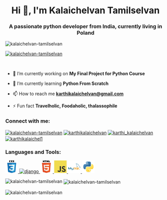 <h1 align="center">Hi 👋, I'm Kalaichelvan Tamilselvan</h1>
<h3 align="center">A passionate python developer from India, currently living in Poland</h3>

<p align="left"> <img src="https://komarev.com/ghpvc/?username=kalaichelvan-tamilselvan&label=Profile%20views&color=0e75b6&style=flat" alt="kalaichelvan-tamilselvan" /> </p>

<p align="left"> <a href="https://github.com/ryo-ma/github-profile-trophy"><img src="https://github-profile-trophy.vercel.app/?username=kalaichelvan-tamilselvan" alt="kalaichelvan-tamilselvan" /></a> </p>

<p align="left"> <a href="https://twitter.com/" target="blank"><img src="https://img.shields.io/twitter/follow/?logo=twitter&style=for-the-badge" alt="" /></a> </p>

- 🔭 I’m currently working on **My Final Project for Python Course**

- 🌱 I’m currently learning **Python From Scratch**

- 📫 How to reach me **karthikalaichelvan@gmail.com**

- ⚡ Fun fact **Travelholic, Foodaholic, thalassophile**

<h3 align="left">Connect with me:</h3>
<p align="left">
<a href="https://linkedin.com/in/kalaichelvan-tamilselvan" target="blank"><img align="center" src="https://raw.githubusercontent.com/rahuldkjain/github-profile-readme-generator/master/src/images/icons/Social/linked-in-alt.svg" alt="kalaichelvan-tamilselvan" height="30" width="40" /></a>
<a href="https://fb.com/karthikalaichelvan" target="blank"><img align="center" src="https://raw.githubusercontent.com/rahuldkjain/github-profile-readme-generator/master/src/images/icons/Social/facebook.svg" alt="karthikalaichelvan" height="30" width="40" /></a>
<a href="https://instagram.com/karthi_kalaichelvan" target="blank"><img align="center" src="https://raw.githubusercontent.com/rahuldkjain/github-profile-readme-generator/master/src/images/icons/Social/instagram.svg" alt="karthi_kalaichelvan" height="30" width="40" /></a>
<a href="https://www.hackerrank.com/karthikalaichel1" target="blank"><img align="center" src="https://raw.githubusercontent.com/rahuldkjain/github-profile-readme-generator/master/src/images/icons/Social/hackerrank.svg" alt="karthikalaichel1" height="30" width="40" /></a>
</p>

<h3 align="left">Languages and Tools:</h3>
<p align="left"> <a href="https://www.w3schools.com/css/" target="_blank" rel="noreferrer"> <img src="https://raw.githubusercontent.com/devicons/devicon/master/icons/css3/css3-original-wordmark.svg" alt="css3" width="40" height="40"/> </a> <a href="https://www.djangoproject.com/" target="_blank" rel="noreferrer"> <img src="https://cdn.worldvectorlogo.com/logos/django.svg" alt="django" width="40" height="40"/> </a> <a href="https://www.w3.org/html/" target="_blank" rel="noreferrer"> <img src="https://raw.githubusercontent.com/devicons/devicon/master/icons/html5/html5-original-wordmark.svg" alt="html5" width="40" height="40"/> </a> <a href="https://developer.mozilla.org/en-US/docs/Web/JavaScript" target="_blank" rel="noreferrer"> <img src="https://raw.githubusercontent.com/devicons/devicon/master/icons/javascript/javascript-original.svg" alt="javascript" width="40" height="40"/> </a> <a href="https://www.mysql.com/" target="_blank" rel="noreferrer"> <img src="https://raw.githubusercontent.com/devicons/devicon/master/icons/mysql/mysql-original-wordmark.svg" alt="mysql" width="40" height="40"/> </a> <a href="https://www.python.org" target="_blank" rel="noreferrer"> <img src="https://raw.githubusercontent.com/devicons/devicon/master/icons/python/python-original.svg" alt="python" width="40" height="40"/> </a> </p>

<p><img align="left" src="https://github-readme-stats.vercel.app/api/top-langs?username=kalaichelvan-tamilselvan&show_icons=true&locale=en&layout=compact" alt="kalaichelvan-tamilselvan" /></p>

<p>&nbsp;<img align="center" src="https://github-readme-stats.vercel.app/api?username=kalaichelvan-tamilselvan&show_icons=true&locale=en" alt="kalaichelvan-tamilselvan" /></p>

<p><img align="center" src="https://github-readme-streak-stats.herokuapp.com/?user=kalaichelvan-tamilselvan&" alt="kalaichelvan-tamilselvan" /></p>
